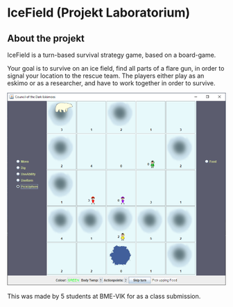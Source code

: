 # IceField (Projekt Laboratorium)

## About the projekt

IceField is a turn-based survival strategy game, based on a board-game. 

Your goal is to survive on an ice field, find all parts of a flare gun, in order to signal your location to the rescue team. The players either play as an eskimo or as a researcher, and have to work together in order to survive.

![](demo_pic.png)

This was made by 5 students at BME-VIK for as a class submission.
